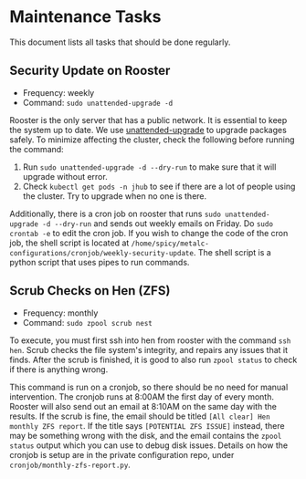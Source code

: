 # Maintenance Tasks

This document lists all tasks that should be done regularly.

## Security Update on Rooster

* Frequency: weekly
* Command: `sudo unattended-upgrade -d`

Rooster is the only server that has a public network. It is essential to keep the system up to date. We use [unattended-upgrade](https://github.com/mvo5/unattended-upgrades) to upgrade packages safely. To minimize affecting the cluster, check the following before running the command:

1. Run `sudo unattended-upgrade -d --dry-run` to make sure that it will upgrade without error.
2. Check `kubectl get pods -n jhub` to see if there are a lot of people using the cluster. Try to upgrade when no one is there.

Additionally, there is a cron job on rooster that runs `sudo unattended-upgrade -d --dry-run` and sends out weekly emails on Friday. Do `sudo crontab -e` to edit the cron job. If you wish to change the code of the cron job, the shell script is located at `/home/spicy/metalc-configurations/cronjob/weekly-security-update`. The shell script is a python script that uses pipes to run commands.

## Scrub Checks on Hen (ZFS)

* Frequency: monthly
* Command: `sudo zpool scrub nest`

To execute, you must first ssh into hen from rooster with the command `ssh hen`. Scrub checks the file system's integrity, and repairs any issues that it finds. After the scrub is finished, it is good to also run `zpool status` to check if there is anything wrong.

This command is run on a cronjob, so there should be no need for manual intervention. The cronjob runs at 8:00AM the first day of every month. Rooster will also send out an email at 8:10AM on the same day with the results. If the scrub is fine, the email should be titled `[All clear] Hen monthly ZFS report`. If the title says `[POTENTIAL ZFS ISSUE]` instead, there may be something wrong with the disk, and the email contains the `zpool status` output which you can use to debug disk issues. Details on how the cronjob is setup are in the private configuration repo, under `cronjob/monthly-zfs-report.py`.
